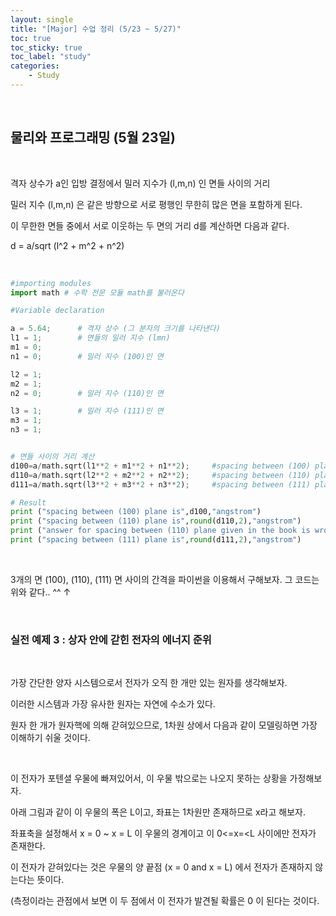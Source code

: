 ```yaml
---
layout: single
title: "[Major] 수업 정리 (5/23 ~ 5/27)"
toc: true
toc_sticky: true
toc_label: "study"
categories:
    - Study
---
```


<br>

## 물리와 프로그래밍 (5월 23일)

<br>

격자 상수가 a인 입방 결정에서 밀러 지수가 (l,m,n) 인 면들 사이의 거리

밀러 지수 (l,m,n) 은 같은 방향으로 서로 평행인 무한히 많은 면을 포함하게 된다.

이 무한한 면들 중에서 서로 이웃하는 두 면의 거리 d를 계산하면 다음과 같다.

d = a/sqrt (l^2 + m^2 + n^2)

<br>

```py
#importing modules 
import math # 수학 전문 모듈 math를 불러온다

#Variable declaration

a = 5.64;      # 격자 상수 (그 분자의 크기를 나타낸다)
l1 = 1;        # 면들의 밀러 지수 (lmn)
m1 = 0; 
n1 = 0;        # 밀러 지수 (100)인 면

l2 = 1;
m2 = 1;
n2 = 0;        # 밀러 지수 (110)인 면

l3 = 1;        # 밀러 지수 (111)인 면
m3 = 1;
n3 = 1;


# 면들 사이의 거리 계산
d100=a/math.sqrt(l1**2 + m1**2 + n1**2);     #spacing between (100) plane # (100) 면 사이의 간격
d110=a/math.sqrt(l2**2 + m2**2 + n2**2);     #spacing between (110) plane # (110) 면 사이의 간격
d111=a/math.sqrt(l3**2 + m3**2 + n3**2);     #spacing between (111) plane # (111) 면 사이의 간격

# Result
print ("spacing between (100) plane is",d100,"angstrom")
print ("spacing between (110) plane is",round(d110,2),"angstrom")
print ("answer for spacing between (110) plane given in the book is wrong")
print ("spacing between (111) plane is",round(d111,2),"angstrom")
```

<br>

3개의 면 (100), (110), (111) 면 사이의 간격을 파이썬을 이용해서 구해보자. 그 코드는 위와 같다.. ^^ &uarr;

<br>

### 실전 예제 3 : 상자 안에 갇힌 전자의 에너지 준위

<br> 

가장 간단한 양자 시스템으로서 전자가 오직 한 개만 있는 원자를 생각해보자. 

이러한 시스템과 가장 유사한 원자는 자연에 수소가 있다. 

원자 한 개가 원자핵에 의해 갇혀있으므로, 1차원 상에서 다음과 같이 모델링하면 가장 이해하기 쉬울 것이다.

<br>

이 전자가 포텐셜 우물에 빠져있어서, 이 우물 밖으로는 나오지 못하는 상황을 가정해보자. 

아래 그림과 같이 이 우물의 폭은 L이고, 좌표는 1차원만 존재하므로 x라고 해보자.

좌표축을 설정해서 x = 0 ~ x = L 이 우물의 경계이고 이 0<=x=<L 사이에만 전자가 존재한다.

이 전자가 갇혀있다는 것은 우물의 양 끝점 (x = 0 and x = L) 에서 전자가 존재하지 않는다는 뜻이다.

(측정이라는 관점에서 보면 이 두 점에서 이 전자가 발견될 확률은 0 이 된다는 것이다.

